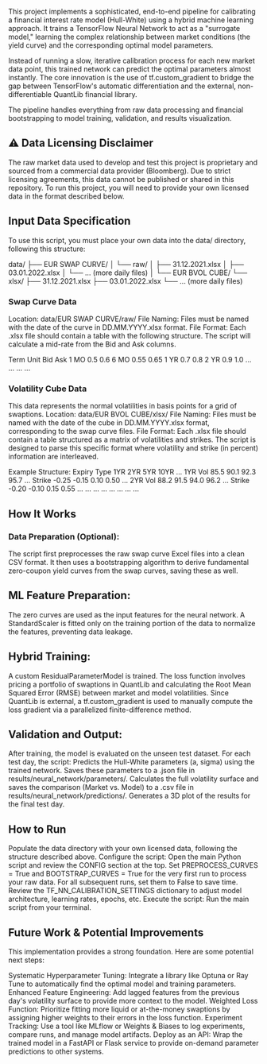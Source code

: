 This project implements a sophisticated, end-to-end pipeline for calibrating a financial interest rate model (Hull-White) using a hybrid machine learning approach. It trains a TensorFlow Neural Network to act as a "surrogate model," learning the complex relationship between market conditions (the yield curve) and the corresponding optimal model parameters.

Instead of running a slow, iterative calibration process for each new market data point, this trained network can predict the optimal parameters almost instantly. The core innovation is the use of tf.custom_gradient to bridge the gap between TensorFlow's automatic differentiation and the external, non-differentiable QuantLib financial library.

The pipeline handles everything from raw data processing and financial bootstrapping to model training, validation, and results visualization.

## ⚠️ Data Licensing Disclaimer
The raw market data used to develop and test this project is proprietary and sourced from a commercial data provider (Bloomberg). Due to strict licensing agreements, this data cannot be published or shared in this repository.
To run this project, you will need to provide your own licensed data in the format described below.

## Input Data Specification
To use this script, you must place your own data into the data/ directory, following this structure:

data/
├── EUR SWAP CURVE/
│   └── raw/
│       ├── 31.12.2021.xlsx
│       ├── 03.01.2022.xlsx
│       └── ... (more daily files)
│
└── EUR BVOL CUBE/
    └── xlsx/
        ├── 31.12.2021.xlsx
        ├── 03.01.2022.xlsx
        └── ... (more daily files)

### Swap Curve Data
Location: data/EUR SWAP CURVE/raw/
File Naming: Files must be named with the date of the curve in DD.MM.YYYY.xlsx format.
File Format: Each .xlsx file should contain a table with the following structure. The script will calculate a mid-rate from the Bid and Ask columns.

Term	Unit	Bid	Ask
1	MO	0.5	    0.6
6	MO	0.55	0.65
1	YR	0.7	    0.8
2	YR	0.9	    1.0
...	...	...	...

### Volatility Cube Data
This data represents the normal volatilities in basis points for a grid of swaptions.
Location: data/EUR BVOL CUBE/xlsx/
File Naming: Files must be named with the date of the cube in DD.MM.YYYY.xlsx format, corresponding to the swap curve files.
File Format: Each .xlsx file should contain a table structured as a matrix of volatilities and strikes. The script is designed to parse this specific format where volatility and strike (in percent) information are interleaved.

Example Structure:
Expiry	Type	1YR	    2YR	    5YR	    10YR	...
1YR	    Vol	    85.5	90.1	92.3	95.7	...
	    Strike	-0.25	-0.15	0.10	0.50	...
2YR	    Vol	    88.2	91.5	94.0	96.2	...
	    Strike	-0.20	-0.10	0.15	0.55	...
...	    ...	    ...	    ...	    ...	    ...	    ...

## How It Works

### Data Preparation (Optional):
The script first preprocesses the raw swap curve Excel files into a clean CSV format.
It then uses a bootstrapping algorithm to derive fundamental zero-coupon yield curves from the swap curves, saving these as well.

## ML Feature Preparation:
The zero curves are used as the input features for the neural network.
A StandardScaler is fitted only on the training portion of the data to normalize the features, preventing data leakage.

## Hybrid Training:
A custom ResidualParameterModel is trained.
The loss function involves pricing a portfolio of swaptions in QuantLib and calculating the Root Mean Squared Error (RMSE) between market and model volatilities.
Since QuantLib is external, a tf.custom_gradient is used to manually compute the loss gradient via a parallelized finite-difference method.

## Validation and Output:
After training, the model is evaluated on the unseen test dataset.
For each test day, the script:
Predicts the Hull-White parameters (a, sigma) using the trained network.
Saves these parameters to a .json file in results/neural_network/parameters/.
Calculates the full volatility surface and saves the comparison (Market vs. Model) to a .csv file in results/neural_network/predictions/.
Generates a 3D plot of the results for the final test day.

## How to Run
Populate the data directory with your own licensed data, following the structure described above.
Configure the script: Open the main Python script and review the CONFIG section at the top.
Set PREPROCESS_CURVES = True and BOOTSTRAP_CURVES = True for the very first run to process your raw data. For all subsequent runs, set them to False to save time.
Review the TF_NN_CALIBRATION_SETTINGS dictionary to adjust model architecture, learning rates, epochs, etc.
Execute the script: Run the main script from your terminal.

## Future Work & Potential Improvements
This implementation provides a strong foundation. Here are some potential next steps:

Systematic Hyperparameter Tuning: Integrate a library like Optuna or Ray Tune to automatically find the optimal model and training parameters.
Enhanced Feature Engineering: Add lagged features from the previous day's volatility surface to provide more context to the model.
Weighted Loss Function: Prioritize fitting more liquid or at-the-money swaptions by assigning higher weights to their errors in the loss function.
Experiment Tracking: Use a tool like MLflow or Weights & Biases to log experiments, compare runs, and manage model artifacts.
Deploy as an API: Wrap the trained model in a FastAPI or Flask service to provide on-demand parameter predictions to other systems.

